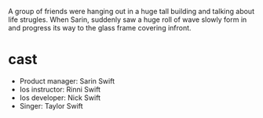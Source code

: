 A group of friends were hanging out in a huge tall building and talking about life strugles. When Sarin, suddenly saw a huge roll of wave slowly form in and progress its way to the glass frame covering infront.

# cast
- Product manager: Sarin Swift
- Ios instructor: Rinni Swift
- Ios developer: Nick Swift
- Singer: Taylor Swift
